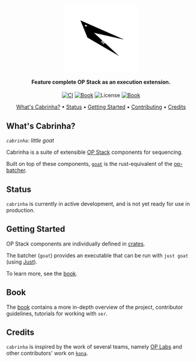 <h1 align="center">
    <img src="./.github/cabrinha.png" alt="Cabrinha" width="200px" align="center">
</h1>

<h4 align="center">
    Feature complete OP Stack as an execution extension.
</h4>

<p align="center">
  <a href="https://github.com/refcell/cabrinha/actions/workflows/ci.yml"><img src="https://github.com/refcell/cabrinha/actions/workflows/ci.yml/badge.svg?label=ci" alt="CI"></a>
  <a href="https://github.com/refcell/cabrinha/actions/workflows/book.yml"><img src="https://github.com/refcell/cabrinha/actions/workflows/book.yml/badge.svg?label=Book" alt="Book"></a>
  <img src="https://img.shields.io/badge/License-MIT-green.svg?label=license&labelColor=2a2f35" alt="License">
  <a href="https://refcell.github.io/cabrinha"><img src="https://img.shields.io/badge/Contributor%20Book-854a15?logo=mdBook&labelColor=2a2f35" alt="Book"></a>
</p>

<p align="center">
  <a href="#whats-cabrinha">What's Cabrinha?</a> •
  <a href="#status">Status</a> •
  <a href="#getting-started">Getting Started</a> •
  <a href="https://refcell.github.io/cabrinha/CONTRIBUTING.html">Contributing</a> •
  <a href="#credits">Credits</a>
</p>

## What's Cabrinha?

_`cabrinha`: little goat_

Cabrinha is a suite of extensible [OP Stack][op-stack] components for sequencing.

Built on top of these components, [`goat`][goat] is the rust-equivalent of the [op-batcher][op-batcher].

## Status

`cabrinha` is currently in active development, and is not yet ready for use in production.

## Getting Started

OP Stack components are individually defined in [crates](./crates/).

The batcher (`goat`) provides an executable that can be run with `just goat` (using [Just][j]).

To learn more, see the [book][book].

## Book

The [book][book] contains a more in-depth overview of the project, contributor guidelines, tutorials for working with `ser`.

## Credits

`cabrinha` is inspired by the work of several teams, namely [OP Labs][op-labs] and other contributors' work on [`kona`][kona].

[j]: https://github.com/casey/just
[goat]: ./bin/goat/
[kona]: https://github.com/ethereum-optimism/kona
[op-stack]: https://github.com/ethereum-optimism/optimism
[op-batcher]: https://github.com/ethereum-optimism/optimism/tree/develop/op-batcher
[book]: https://refcell.github.io/cabrinha
[op-labs]: https://github.com/ethereum-optimism
